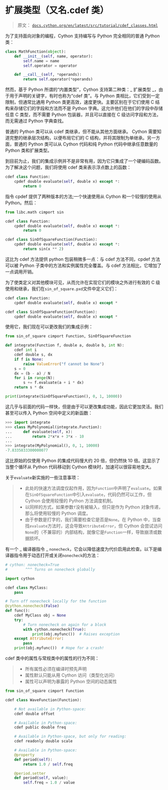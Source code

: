 # 扩展类型（又名.cdef 类）

> 原文： [`docs.cython.org/en/latest/src/tutorial/cdef_classes.html`](http://docs.cython.org/en/latest/src/tutorial/cdef_classes.html)

为了支持面向对象的编程，Cython 支持编写与 Python 完全相同的普通 Python 类：

```py
class MathFunction(object):
    def __init__(self, name, operator):
        self.name = name
        self.operator = operator

    def __call__(self, *operands):
        return self.operator(*operands)

```

然而，基于 Python 所谓的“内置类型”，Cython 支持第二种类：_ 扩展类型 _，由于用于声明的关键字，有时也称为“cdef 类”。与 Python 类相比，它们受到一定限制，但通常比通用 Python 类更高效，速度更快。主要区别在于它们使用 C 结构来存储它们的字段和方法而不是 Python 字典。这允许他们在他们的字段中存储任意 C 类型，而不需要 Python 包装器，并且可以直接在 C 级访问字段和方法，而无需通过 Python 字典查找。

普通的 Python 类可以从 cdef 类继承，但不能从其他方面继承。 Cython 需要知道完整的继承层次结构，以便布局它们的 C 结构，并将其限制为单继承。另一方面，普通的 Python 类可以从 Cython 代码和纯 Python 代码中继承任意数量的 Python 类和扩展类型。

到目前为止，我们的集成示例并不是非常有用，因为它只集成了一个硬编码函数。为了解决这个问题，我们将使用 cdef 类来表示浮点数上的函数：

```py
cdef class Function:
    cpdef double evaluate(self, double x) except *:
        return 0

```

指令 cpdef 提供了两种版本的方法;一个快速使用从 Cython 和一个较慢的使用从 Python。然后：

```py
from libc.math cimport sin

cdef class Function:
    cpdef double evaluate(self, double x) except *:
        return 0

cdef class SinOfSquareFunction(Function):
    cpdef double evaluate(self, double x) except *:
        return sin(x ** 2)

```

这比为 cdef 方法提供 python 包装稍微多一点：与 cdef 方法不同，cpdef 方法可以被 Python 子类中的方法和实例属性完全覆盖。与 cdef 方法相比，它增加了一点调用开销。

为了使类定义对其他模块可见，从而允许在实现它们的模块之外进行有效的 C 级使用和继承，我们在`sin_of_square.pxd`文件中定义它们：

```py
cdef class Function:
    cpdef double evaluate(self, double x) except *

cdef class SinOfSquareFunction(Function):
    cpdef double evaluate(self, double x) except *

```

使用它，我们现在可以更改我们的集成示例：

```py
from sin_of_square cimport Function, SinOfSquareFunction

def integrate(Function f, double a, double b, int N):
    cdef int i
    cdef double s, dx
    if f is None:
        raise ValueError("f cannot be None")
    s = 0
    dx = (b - a) / N
    for i in range(N):
        s += f.evaluate(a + i * dx)
    return s * dx

print(integrate(SinOfSquareFunction(), 0, 1, 10000))

```

这几乎与前面的代码一样快，但是由于可以更改集成功能，因此它更加灵活。我们甚至可以传入 Python 空间中定义的新函数：

```py
>>> import integrate
>>> class MyPolynomial(integrate.Function):
...     def evaluate(self, x):
...         return 2*x*x + 3*x - 10
...
>>> integrate(MyPolynomial(), 0, 1, 10000)
-7.8335833300000077

```

这比原始的仅使用 Python 的集成代码慢大约 20 倍，但仍然快 10 倍。这显示了当整个循环从 Python 代码移动到 Cython 模块时，加速可以很容易地变大。

关于`evaluate`新实施的一些注意事项：

> *   此处的快速方法调度仅起作用，因为`Function`中声明了`evaluate`。如果在`SinOfSquareFunction`中引入`evaluate`，代码仍然可以工作，但 Cython 会使用较慢的 Python 方法调度机制。
> *   以同样的方式，如果参数`f`没有被输入，但只是作为 Python 对象传递，那么将使用较慢的 Python 调度。
> *   由于参数是打字的，我们需要检查它是否是`None`。在 Python 中，当查找`evaluate`方法时，这会导致`AttributeError`，但 Cython 会尝试访问`None`的（不兼容的）内部结构，就像它是`Function`一样，导致崩溃或数据损坏。

有一个 _ 编译器指令 _ `nonecheck`，它会以降低速度为代价启用此检查。以下是编译器指令用于动态打开或关闭`nonecheck`的方法：

```py
# cython: nonecheck=True
#        ^^^ Turns on nonecheck globally

import cython

cdef class MyClass:
    pass

# Turn off nonecheck locally for the function
@cython.nonecheck(False)
def func():
    cdef MyClass obj = None
    try:
        # Turn nonecheck on again for a block
        with cython.nonecheck(True):
            print(obj.myfunc())  # Raises exception
    except AttributeError:
        pass
    print(obj.myfunc())  # Hope for a crash!

```

cdef 类中的属性与常规类中的属性的行为不同：

> *   所有属性必须在编译时预先声明
> *   属性默认只能从用 Cython 访问（类型化访问）
> *   属性可以声明为暴露的 Python 空间的动态属性

```py
from sin_of_square cimport Function

cdef class WaveFunction(Function):

    # Not available in Python-space:
    cdef double offset

    # Available in Python-space:
    cdef public double freq

    # Available in Python-space, but only for reading:
    cdef readonly double scale

    # Available in Python-space:
    @property
    def period(self):
        return 1.0 / self.freq

    @period.setter
    def period(self, value):
        self.freq = 1.0 / value

```